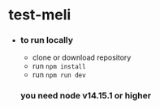 # test-meli
  - ### to run locally
    - clone or download repository
    - run `npm install`
    - run `npm run dev`
    ### you need node v14.15.1 or higher
